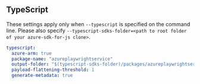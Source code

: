 ## TypeScript

These settings apply only when `--typescript` is specified on the command line.
Please also specify `--typescript-sdks-folder=<path to root folder of your azure-sdk-for-js clone>`.

```yaml $(typescript)
typescript:
  azure-arm: true
  package-name: "azureplaywrightservice"
  output-folder: "$(typescript-sdks-folder)/packages/azureplaywrightservice"
  payload-flattening-threshold: 1
  generate-metadata: true
```
